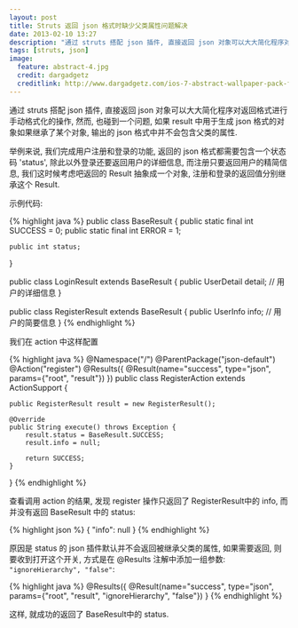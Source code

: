 ```yaml
---
layout: post
title: Struts 返回 json 格式时缺少父类属性问题解决
date: 2013-02-10 13:27
description: "通过 struts 搭配 json 插件, 直接返回 json 对象可以大大简化程序对返回格式进行手动格式化的操作, 然而, 也碰到一个问题, 如果 result 中用于生成 json 格式的对象如果继承了某个对象, 输出的 json 格式中并不会包含父类的属性."
tags: [struts, json]
image:
  feature: abstract-4.jpg
  credit: dargadgetz
  creditlink: http://www.dargadgetz.com/ios-7-abstract-wallpaper-pack-for-iphone-5-and-ipod-touch-retina/
---
```

通过 struts 搭配 json 插件, 直接返回 json 对象可以大大简化程序对返回格式进行手动格式化的操作, 然而, 也碰到一个问题, 如果 result 中用于生成 json 格式的对象如果继承了某个对象, 输出的 json 格式中并不会包含父类的属性.

举例来说, 我们完成用户注册和登录的功能, 返回的 json 格式都需要包含一个状态码 'status', 除此以外登录还要返回用户的详细信息, 而注册只要返回用户的精简信息, 我们这时候考虑吧返回的 Result 抽象成一个对象, 注册和登录的返回值分别继承这个 Result.

示例代码:

{% highlight java %}
public class BaseResult {
    public static final int SUCCESS = 0;
    public static final int ERROR = 1;

    public int status;
}

public class LoginResult extends BaseResult {
    public UserDetail detail; // 用户的详细信息
}

public class RegisterResult extends BaseResult {
    public UserInfo info; // 用户的简要信息
}
{% endhighlight %}

我们在 action 中这样配置

{% highlight java %}
@Namespace("/")
@ParentPackage("json-default")
@Action("register")
@Results({
    @Result(name="success", type="json", params={"root", "result"})
})
public class RegisterAction extends ActionSupport {
    
    public RegisterResult result = new RegisterResult();

    @Override
    public String execute() throws Exception {
        result.status = BaseResult.SUCCESS;
        result.info = null;

        return SUCCESS;
    }

}
{% endhighlight %}

查看调用 action 的结果, 发现 register 操作只返回了 RegisterResult中的 info, 而并没有返回 BaseResult 中的 status:

{% highlight json %}
{
    "info": null
}
{% endhighlight %}

原因是 status 的 json 插件默认并不会返回被继承父类的属性, 如果需要返回, 则要收到打开这个开关, 方式是在 @Results 注解中添加一组参数: `"ignoreHierarchy", "false"`:

{% highlight java %}
@Results({
    @Result(name="success", type="json", 
            params={"root", "result", "ignoreHierarchy", "false"})
}
{% endhighlight %}

这样, 就成功的返回了 BaseResult中的 status.
